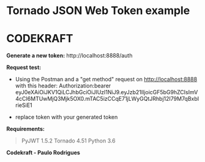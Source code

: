 # Tornado JSON Web Token example

# CODEKRAFT

**Generate a new token:**
http://localhost:8888/auth

**Request test:**
- Using the Postman and a "get method" request on <http://localhost:8888> with this header:
            Authorization:bearer eyJ0eXAiOiJKV1QiLCJhbGciOiJIUzI1NiJ9.eyJzb21lIjoicGF5bG9hZCIsImV4cCI6MTUwMjQ3Mjk5OX0.mTAC5izCCqE71jLWyGQtJRhbj12I79M7qBxbIrieSiE1

- replace token with your generated token

**Requirements:**
> PyJWT 1.5.2
> Tornado 4.51
> Python 3.6

**Codekraft - Paulo Rodrigues**